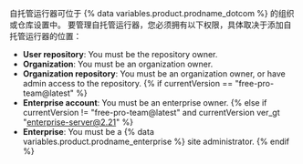自托管运行器可位于 {% data variables.product.prodname_dotcom %} 的组织或仓库设置中。 要管理自托管运行器，您必须拥有以下权限，具体取决于添加自托管运行器的位置：
- **User repository**: You must be the repository owner.
- **Organization**: You must be an organization owner.
- **Organization repository**: You must be an organization owner, or have admin access to the repository.
{% if currentVersion == "free-pro-team@latest" %}
- **Enterprise account**: You must be an enterprise owner.
{% else if currentVersion != "free-pro-team@latest" and currentVersion ver_gt "enterprise-server@2.21" %}
- **Enterprise**: You must be a {% data variables.product.prodname_enterprise %} site administrator.
{% endif %}

